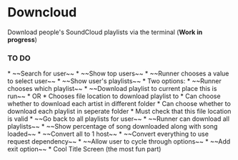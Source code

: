 <h1>Downcloud</h1>

Download people's SoundCloud playlists via the terminal (__Work in progress__)

<h3>TO DO</h3>
* ~~Search for user~~
* ~~Show top users~~
* ~~Runner chooses a value to select user~~
* ~~Show user's playlists~~
* Two options:
	* ~~Runner chooses which playlist~~
		* ~~Download playlist to current place this is run~~
		* OR
		* Chooses file location to download playlist to
			* Can choose whether to download each artist in different folder
			* Can choose whether to download each playlist in seperate folder
			* Must check that this file location is valid
		* ~~Go back to all playlists for user~~
	* ~~Runner can download all playlists~~
* ~~Show percentage of song downloaded along with song loaded~~
* ~~Convert all to 1 host~~
* ~~Convert everything to use request dependency~~
* ~~Allow user to cycle through options~~
* ~~Add exit option~~
* Cool Title Screen (the most fun part)